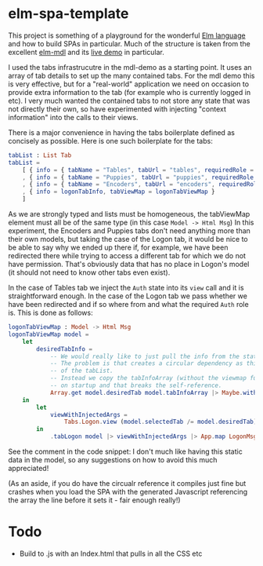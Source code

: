 # elm-spa-template

This project is something of a playground for the wonderful [Elm language](elm-lang.org) and how to build SPAs in particular.  Much of the structure is taken from the excellent [elm-mdl](https://github.com/debois/elm-mdl) and its [live demo](https://debois.github.io/elm-mdl/) in particular.

I used the tabs infrastrucutre in the mdl-demo as a starting point.  It uses an array of tab details to set up the many contained tabs.  For the mdl demo this is very effective, but for a "real-world" application we need on occasion to provide extra information to the tab (for example who is currently logged in etc).  I very much wanted the contained tabs to not store any state that was not directly their own, so have experimented with injecting "context information" into the calls to their views.

There is a major convenience in having the tabs boilerplate defined as concisely as possible. Here is one such boilerplate for the tabs:

```elm
tabList : List Tab
tabList =
    [ { info = { tabName = "Tables", tabUrl = "tables", requiredRole = Auth.User }, tabViewMap = tableTabViewMap }
    , { info = { tabName = "Puppies", tabUrl = "puppies", requiredRole = Auth.Admin }, tabViewMap = .tabPuppies >> Tabs.Puppies.view >> App.map PuppiesMsg }
    , { info = { tabName = "Encoders", tabUrl = "encoders", requiredRole = Auth.User }, tabViewMap = .tabEncoders >> Tabs.Encoders.view >> App.map EncodersMsg }
    , { info = logonTabInfo, tabViewMap = logonTabViewMap }
    ]
```

As we are strongly typed and lists must be homogeneous, the tabViewMap element must all be of the same type (in this case ```Model -> Html Msg```)  In this experiment, the Encoders and Puppies tabs don't need anything more than their own models, but taking the case of the Logon tab, it would be nice to be able to say why we ended up there if, for example, we have been redirected there while trying to access a different tab for which we do not have permission.  That's obviously data that has no place in Logon's model (it should not need to know other tabs even exist).

In the case of Tables tab we inject the ```Auth``` state into its ```view``` call and it is straightforward enough.  In the case of the Logon tab we pass whether we have been redirected and if so where from and what the required ```Auth``` role is.  This is done as follows:
```elm
logonTabViewMap : Model -> Html Msg
logonTabViewMap model =
    let
        desiredTabInfo =
            -- We would really like to just pull the info from the static tabInfoArray
            -- The problem is that creates a circular dependency as this LogonTabViewMap is part
            -- of the tabList.
            -- Instead we copy the tabInfoArray (without the viewmap functions) into the model
            -- on startup and that breaks the self-reference.
            Array.get model.desiredTab model.tabInfoArray |> Maybe.withDefault logonTabInfo
    in
        let
            viewWithInjectedArgs =
                Tabs.Logon.view (model.selectedTab /= model.desiredTab) desiredTabInfo.tabName desiredTabInfo.requiredRole
        in
            .tabLogon model |> viewWithInjectedArgs |> App.map LogonMsg
```

See the comment in the code snippet: I don't much like having this static data in the model, so any suggestions on how to avoid this much appreciated!

(As an aside, if you do have the circualr reference it compiles just fine but crashes when you load the SPA with the generated Javascript referencing the array the line before it sets it - fair enough really!)

# Todo

* Build to .js with an Index.html that pulls in all the CSS etc

